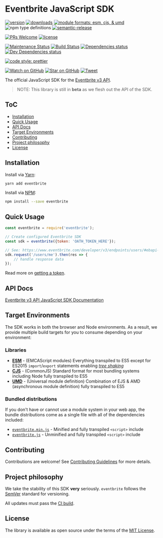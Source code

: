 # Eventbrite JavaScript SDK

[![version](https://img.shields.io/npm/v/eventbrite.svg)](http://npm.im/eventbrite)
[![downloads](https://img.shields.io/npm/dt/eventbrite.svg)](http://npm-stat.com/charts.html?package=eventbrite&from=2018-05-01)
[![module formats: esm, cjs, & umd](https://img.shields.io/badge/module%20formats-esm%2C%20cjs%2C%20umd-green.svg)](https://unkpg.com/eventbrite/)
![npm type definitions](https://img.shields.io/npm/types/eventbrite.svg)
[![semantic-release](https://img.shields.io/badge/%20%20%F0%9F%93%A6%F0%9F%9A%80-semantic--release-e10079.svg)](https://github.com/semantic-release/semantic-release)

[![PRs Welcome](https://img.shields.io/badge/PRs-welcome-brightgreen.svg)](http://makeapullrequest.com)
[![license](https://img.shields.io/github/license/eventbrite/eventbrite-sdk-javascript.svg)](LICENSE)

[![Maintenance Status](https://img.shields.io/badge/status-maintained-brightgreen.svg)](https://github.com/eventbrite/eventbrite-sdk-javascript/pulse)
[![Build Status](https://travis-ci.org/eventbrite/eventbrite-sdk-javascript.svg?branch=master)](https://travis-ci.org/eventbrite/eventbrite-sdk-javascript)
[![Dependencies status](https://img.shields.io/david/eventbrite/eventbrite-sdk-javascript.svg)](https://david-dm.org/eventbrite/eventbrite-sdk-javascript)
[![Dev Dependencies status](https://img.shields.io/david/dev/eventbrite/eventbrite-sdk-javascript.svg)](https://david-dm.org/eventbrite/eventbrite-sdk-javascript?type=dev)

[![code style: prettier](https://img.shields.io/badge/code_style-prettier-ff69b4.svg?style=flat-square)](https://github.com/prettier/prettier)

[![Watch on GitHub](https://img.shields.io/github/watchers/eventbrite/eventbrite-sdk-javascript.svg?style=social)](https://github.com/eventbrite/eventbrite-sdk-javascript/watchers)
[![Star on GitHub](https://img.shields.io/github/stars/eventbrite/eventbrite-sdk-javascript.svg?style=social)](https://github.com/eventbrite/eventbrite-sdk-javascript/stargazers)
[![Tweet](https://img.shields.io/twitter/url/https/github.com/eventbrite/eventbrite-sdk-javascript.svg?style=social)](https://twitter.com/intent/tweet?text=Check%20out%20the%20official%20Eventbrite%20API%20JavaScript%20DSK%20by%20%40evbeng!%20%0A%20https%3A%2F%2Fgithub.com%2Feventbrite%2Feventbrite-sdk-javascript%2F)

The official JavaScript SDK for the [Eventbrite v3 API](https://www.eventbrite.com/developer/v3/).

> NOTE: This library is still in **beta** as we flesh out the API of the SDK.

## ToC

*   [Installation](#installation)
*   [Quick Usage](#quick-usage)
*   [API Docs](docs/)
*   [Target Environments](#target-environments)
*   [Contributing](CONTRIBUTING.md)
*   [Project philosophy](#project-philosophy)
*   [License](LICENSE)

## Installation

Install via [Yarn](https://yarnpkg.com/lang/en/docs/managing-dependencies/):

```sh
yarn add eventbrite
```

Install via [NPM](https://docs.npmjs.com/getting-started/installing-npm-packages-locally):

```sh
npm install --save eventbrite
```

## Quick Usage

```js
const eventbrite = require('eventbrite');

// Create configured Eventbrite SDK
const sdk = eventbrite({token: 'OATH_TOKEN_HERE'});

// See: https://www.eventbrite.com/developer/v3/endpoints/users/#ebapi-get-users-id
sdk.request('/users/me').then(res => {
    // handle response data
});
```

Read more on [getting a token](https://www.eventbrite.com/developer/v3/api_overview/authentication/#ebapi-getting-a-token).

## API Docs

[Eventbrite v3 API JavaScript SDK Documentation](docs/)

## Target Environments

The SDK works in both the browser and Node environments. As a result, we provide multiple build targets for you to consume depending on your environment:

### Libraries

*   [**ESM**](https://unpkg.com/eventbrite/lib/esm/) - (EMCAScript modules) Everything transpiled to ES5 except for ES2015 `import`/`export` statements enabling [_tree shaking_](https://webpack.js.org/guides/tree-shaking/)
*   [**CJS**](https://unpkg.com/eventbrite/lib/cjs/) - (CommonJS) Standard format for most bundling systems including Node fully transpiled to ES5
*   [**UMD**](https://unpkg.com/eventbrite/lib/umd/) - (Universal module definition) Combination of EJS & AMD (asynchronous module definition) fully transpiled to ES5

### Bundled distributions

If you don't have or cannot use a module system in your web app, the bundle distributions come as a single file with all of the dependencies included:

*   [`eventbrite.min.js`](https://unpkg.com/eventbrite/dist/eventbrite.min.js) - Minified and fully transpiled `<script>` include
*   [`eventbrite.js`](https://unpkg.com/eventbrite/dist/eventbrite.js) - Unminified and fully transpiled `<script>` include

## Contributing

Contributions are welcome! See [Contributing Guidelines](CONTRIBUTING.md) for more details.

## Project philosophy

We take the stability of this SDK **very** seriously. `eventbrite` follows the [SemVer](http://semver.org/) standard for versioning.

All updates must pass the [CI build](https://travis-ci.org/eventbrite/eventbrite-sdk-javascript/).

## License

The library is available as open source under the terms of the [MIT License](LICENSE).

